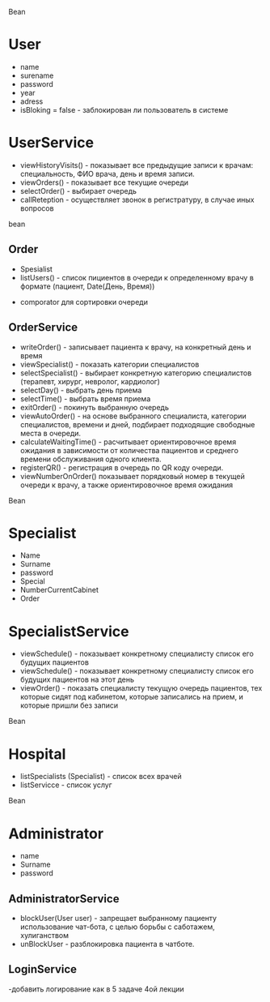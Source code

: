 Bean
# User
- name
- surename
- password
- year
- adress
- isBloking = false   - заблокирован ли пользователь в системе

# UserService
  
  - viewHistoryVisits()  - показывает все предыдущие записи к врачам: 
специальность, ФИО врача, день и время записи.  
- viewOrders() - показывает все текущие очереди
- selectOrder() - выбирает очередь
- callReteption - осуществляет звонок в регистратуру, в случае иных вопросов

bean
## Order
- Spesialist
- listUsers() - список пициентов в очереди к определенному врачу в формате (пациент, Date(День, Время))
+ comporator для сортировки очереди


## OrderService
- writeOrder() - записывает пациента к врачу, на конкретный день и время
- viewSpecialist() - показать категории специалистов
 - selectSpecialist() - выбирает конкретную категорию специалистов
  (терапевт, хирург, невролог, кардиолог) 
 - selectDay() - выбрать день приема
 - selectTime() - выбрать время приема
 - exitOrder() - покинуть выбранную очередь
 - viewAutoOrder() - на основе выбранного специалиста, категории специалистов, времени и дней, подбирает подходящие свободные места в очереди.
 - calculateWaitingTime() - расчитывает ориентировочное время ожидания   в зависимости от количества пациентов и среднего времени обслуживания одного клиента.
 - registerQR() - регистрация в очередь по QR коду очереди.
  - viewNumberOnOrder() показывает порядковый номер в текущей очереди к врачу, а также ориентировочное время ожидания

Bean
# Specialist
- Name
- Surname
- password
- Special
- NumberCurrentCabinet
- Order

# SpecialistService
- viewSchedule() - показывает конкретному специалисту список его будущих пациентов
- viewSchedule() - показывает конкретному специалисту список его будущих пациентов на этот день
- viewOrder() - показать специалисту текущую очередь пациентов, тех которые сидят под кабинетом,
которые записались на прием, и которые пришли без записи

Bean
# Hospital
- listSpecialists (Specialist) - список всех врачей
- listServicce - список услуг

Bean
# Administrator
- name
- Surname
- password

## AdministratorService
- blockUser(User user) - запрещает выбранному пациенту использование чат-бота, с целью борьбы с саботажем, хулиганством
- unBlockUser - разблокировка пациента в чатботе.

## LoginService
-добавить логирование как в 5 задаче 4ой лекции
